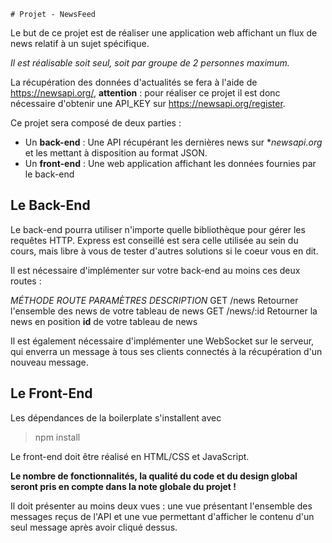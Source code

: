     # Projet - NewsFeed

Le but de ce projet est de réaliser une application web affichant un flux de news relatif à un sujet spécifique.

*Il est réalisable soit seul, soit par groupe de 2 personnes maximum.*

La récupération des données d'actualités se fera à l'aide de https://newsapi.org/, 
**attention** : pour réaliser ce projet il est donc nécessaire d'obtenir une API_KEY sur https://newsapi.org/register.

Ce projet sera composé de deux parties :

  - Un **back-end** : Une API récupérant les dernières news sur **newsapi.org* et les mettant à disposition au format JSON.
  - Un **front-end** : Une web application affichant les données fournies par le back-end
  
 ## Le Back-End
 
 Le back-end pourra utiliser n'importe quelle bibliothèque pour gérer les requêtes HTTP. 
 Express est conseillé est sera celle utilisée au sein du cours, mais libre à vous de tester d'autres solutions si le coeur vous en dit.
 
 Il est nécessaire d'implémenter sur votre back-end au moins ces deux routes :
 
 *MÉTHODE     ROUTE       PARAMÈTRES      DESCRIPTION*
 GET          /news                       Retourner l'ensemble des news de votre tableau de news
 GET          /news/:id                   Retourner la news en position **id** de votre tableau de news
 
Il est également nécessaire d'implémenter une WebSocket sur le serveur, qui enverra un message à tous ses clients connectés à la 
récupération d'un nouveau message.

## Le Front-End

Les dépendances de la boilerplate s'installent avec 
> npm install

Le front-end doit être réalisé en HTML/CSS et JavaScript.

**Le nombre de fonctionnalités, la qualité du code et du design global seront pris en compte dans la note globale du projet !**

Il doit présenter au moins deux vues : une vue présentant l'ensemble des messages reçus de l'API et une vue permettant 
d'afficher le contenu d'un seul message après avoir cliqué dessus.

